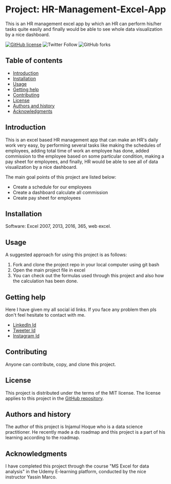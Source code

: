 Project: HR-Management-Excel-App
=================================================

This is an HR management excel app by which an HR can perform his/her tasks quite easily and finally would be able to see whole data visualization by a nice dashboard.

[![GitHub license](https://img.shields.io/github/license/InjamulHoque/HR-Management-App?color=green&style=flat-square)](https://github.com/InjamulHoque/HR-Management-App)
![Twitter Follow](https://img.shields.io/twitter/follow/Injamulhoque_ds?style=social)
![GitHub forks](https://img.shields.io/github/forks/InjamulHoque/HR-Management-App?label=HR-Management-App&style=social)


Table of contents
-----------------

* [Introduction](#introduction)
* [Installation](#installation)
* [Usage](#usage)
* [Getting help](#getting-help)
* [Contributing](#contributing)
* [License](#license)
* [Authors and history](#authors-and-history)
* [Acknowledgments](#acknowledgments)


Introduction
------------
This is an excel based HR management app that can make an HR's daily work very easy, by performing several tasks like making the schedules of employees, adding total time of work an employee has done, 
added commission to the employee based on some particular condition, making a pay sheet for employees, and finally, HR would be able to see all of data visualization by a nice dashboard.

The main goal points of this project are listed below:

* Create a schedule for our employees
* Create a dashboard calculate all commission
* Create pay sheet for employees

Installation
------------

Software: Excel 2007, 2013, 2016, 365, web excel.

 
Usage
-----
A suggested approach for using this project is as follows:

1. Fork and clone the project repo in your local computer using git bash
2. Open the main project file in excel
3. You can check out the formulas used through this project and also how the calculation has been done.


Getting help
------------
Here I have given my all social id links. If you face any problem then pls don't feel hesitate to contact with me.

* [LinkedIn Id](https://www.linkedin.com/in/injamulhoqueds)
* [Tweeter Id]( @Injamulhoque_ds)
* [Instagram Id](injam_ds)

Contributing
------------

Anyone can contribute, copy, and clone this project.


License
-------

This project is distributed under the terms of the MIT license.  The license applies to this project in the [GitHub repository](https://github.com/InjamulHoque/stock-evaluation).


Authors and history
---------------------------

The author of this project is Injamul Hoque who is a data science practitioner. He recently made a ds roadmap and this project is a part of his learning according to the roadmap.

Acknowledgments
---------------

I have completed this project through the course "MS Excel for data analysis" in the Udemy E-learning platform, conducted by the nice instructor Yassin Marco.
